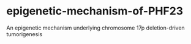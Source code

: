 # epigenetic-mechanism-of-PHF23
An epigenetic mechanism underlying chromosome 17p deletion-driven tumorigenesis
